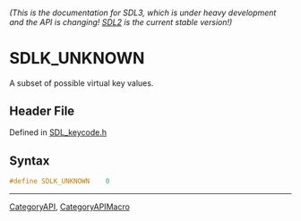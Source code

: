 ###### (This is the documentation for SDL3, which is under heavy development and the API is changing! [SDL2](https://wiki.libsdl.org/SDL2/) is the current stable version!)
# SDLK_UNKNOWN

A subset of possible virtual key values.

## Header File

Defined in [SDL_keycode.h](https://github.com/libsdl-org/SDL/blob/main/include/SDL3/SDL_keycode.h)

## Syntax

```c
#define SDLK_UNKNOWN    0
```

----
[CategoryAPI](CategoryAPI), [CategoryAPIMacro](CategoryAPIMacro)

